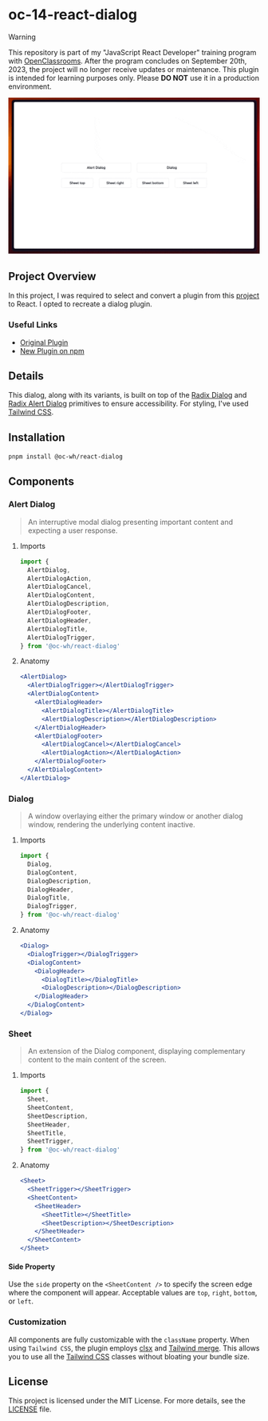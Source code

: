 # oc-14-react-dialog

> [!WARNING]
> This repository is part of my "JavaScript React Developer" training program with [OpenClassrooms](https://openclassrooms.com/fr/). After the program concludes on September 20th, 2023, the project will no longer receive updates or maintenance. This plugin is intended for learning purposes only. Please **DO NOT** use it in a production environment.

![Preview](./.github/assets/preview.gif)

## Project Overview

In this project, I was required to select and convert a plugin from this [project](https://github.com/OpenClassrooms-Student-Center/P12_Front-end) to React. I opted to recreate a dialog plugin.

### Useful Links

- [Original Plugin](https://github.com/kylefox/jquery-modal)
- [New Plugin on npm](https://www.npmjs.com/package/@oc-wh/react-dialog)

## Details

This dialog, along with its variants, is built on top of the [Radix Dialog](https://www.radix-ui.com/primitives/docs/components/dialog#dialog) and [Radix Alert Dialog](https://www.radix-ui.com/primitives/docs/components/alert-dialog#alert-dialog) primitives to ensure accessibility. For styling, I've used [Tailwind CSS](https://tailwindcss.com/).

## Installation

```bash
pnpm install @oc-wh/react-dialog
```

## Components

### Alert Dialog

> An interruptive modal dialog presenting important content and expecting a user response.

1. Imports

   ```jsx
   import {
     AlertDialog,
     AlertDialogAction,
     AlertDialogCancel,
     AlertDialogContent,
     AlertDialogDescription,
     AlertDialogFooter,
     AlertDialogHeader,
     AlertDialogTitle,
     AlertDialogTrigger,
   } from '@oc-wh/react-dialog'
   ```

2. Anatomy

   ```jsx
   <AlertDialog>
     <AlertDialogTrigger></AlertDialogTrigger>
     <AlertDialogContent>
       <AlertDialogHeader>
         <AlertDialogTitle></AlertDialogTitle>
         <AlertDialogDescription></AlertDialogDescription>
       </AlertDialogHeader>
       <AlertDialogFooter>
         <AlertDialogCancel></AlertDialogCancel>
         <AlertDialogAction></AlertDialogAction>
       </AlertDialogFooter>
     </AlertDialogContent>
   </AlertDialog>
   ```

### Dialog

> A window overlaying either the primary window or another dialog window, rendering the underlying content inactive.

1. Imports

   ```jsx
   import {
     Dialog,
     DialogContent,
     DialogDescription,
     DialogHeader,
     DialogTitle,
     DialogTrigger,
   } from '@oc-wh/react-dialog'
   ```

2. Anatomy

   ```jsx
   <Dialog>
     <DialogTrigger></DialogTrigger>
     <DialogContent>
       <DialogHeader>
         <DialogTitle></DialogTitle>
         <DialogDescription></DialogDescription>
       </DialogHeader>
     </DialogContent>
   </Dialog>
   ```

### Sheet

> An extension of the Dialog component, displaying complementary content to the main content of the screen.

1. Imports

   ```jsx
   import {
     Sheet,
     SheetContent,
     SheetDescription,
     SheetHeader,
     SheetTitle,
     SheetTrigger,
   } from '@oc-wh/react-dialog'
   ```

2. Anatomy

   ```jsx
   <Sheet>
     <SheetTrigger></SheetTrigger>
     <SheetContent>
       <SheetHeader>
         <SheetTitle></SheetTitle>
         <SheetDescription></SheetDescription>
       </SheetHeader>
     </SheetContent>
   </Sheet>
   ```

#### Side Property

Use the `side` property on the `<SheetContent />` to specify the screen edge where the component will appear. Acceptable values are `top`, `right`, `bottom`, or `left`.

### Customization

All components are fully customizable with the `className` property. When using `Tailwind CSS`, the plugin employs [clsx](https://github.com/lukeed/clsx) and [Tailwind merge](https://github.com/dcastil/tailwind-merge). This allows you to use all the [Tailwind CSS](https://tailwindcss.com/) classes without bloating your bundle size.

## License

This project is licensed under the MIT License. For more details, see the [LICENSE](./LICENSE.txt) file.
